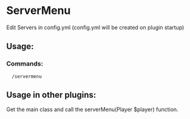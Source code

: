 # ServerMenu

Edit Servers in config.yml (config.yml will be created on plugin startup)


## Usage:
### Commands:
      /servermenu



## Usage in other plugins:
  Get the main class and call the serverMenu(Player $player) function.
